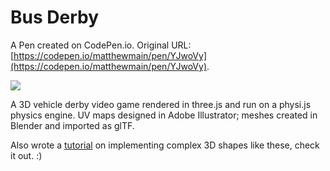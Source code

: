 # Bus Derby

A Pen created on CodePen.io. Original URL: [https://codepen.io/matthewmain/pen/YJwoVy](https://codepen.io/matthewmain/pen/YJwoVy).

![](https://dzwonsemrish7.cloudfront.net/items/2m0U072g25250e0I3m19/ezgif.com-video-to-gif.gif)

A 3D vehicle derby video game rendered in three.js and run on a physi.js physics engine. UV maps designed in Adobe Illustrator; meshes created  in Blender and imported as glTF. 

Also wrote a [tutorial](https://codepen.io/matthewmain/post/how-to-import-a-3d-blender-object-into-a-three-js-project-as-a-gltf-file) on implementing  complex 3D shapes like these, check it out.  :)
